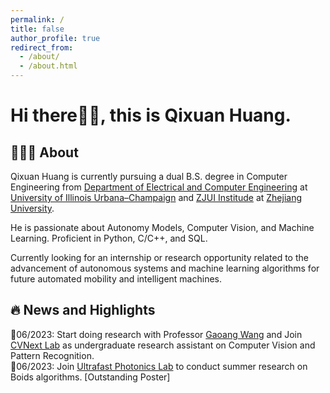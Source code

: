 ```yaml
---
permalink: /
title: false
author_profile: true
redirect_from: 
  - /about/
  - /about.html
---
```

<!-- {% include toc %} -->

# Hi there👋🏻, this is Qixuan Huang.

## 🧑🏻‍💻 About

Qixuan Huang is currently pursuing a dual B.S. degree in Computer Engineering from [Department of Electrical and Computer Engineering](https://ece.illinois.edu/) at [University of Illinois Urbana–Champaign](https://illinois.edu/) and [ZJUI Institude](https://zjui.intl.zju.edu.cn/en) at [Zhejiang University](https://www.zju.edu.cn/).

He is passionate about Autonomy Models, Computer Vision, and Machine Learning. Proficient in Python, C/C++, and SQL.

Currently looking for an internship or research opportunity related to the advancement of autonomous systems and machine learning algorithms for future automated mobility and intelligent machines.

## 🔥 **News and Highlights**

📌06/2023: Start doing research with Professor [Gaoang Wang](https://scholar.google.com/citations?user=GhsXNiwAAAAJ) and Join [CVNext Lab](https://cvnext.github.io/) as undergraduate research assistant on Computer Vision and Pattern Recognition.   
📌06/2023: Join [Ultrafast Photonics Lab](http://www.uphotonics.com/en/index/) to conduct summer research on Boids algorithms. [Outstanding Poster]